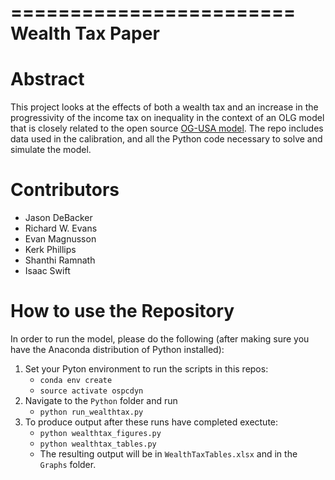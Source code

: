 ========================
Wealth Tax Paper
========================

Abstract
========
This project looks at the effects of both a wealth tax and an increase in the progressivity of the income tax on inequality in the context of an OLG model that is closely related to the open source [OG-USA model](https://github.com/open-source-economics/OG-USA).  The repo includes data used in the calibration, and all the Python code necessary to solve and simulate the model.

Contributors
============
- Jason DeBacker
- Richard W. Evans
- Evan Magnusson
- Kerk Phillips
- Shanthi Ramnath
- Isaac Swift

How to use the Repository
=========================
In order to run the model, please do the following (after making sure you have the Anaconda distribution of Python installed):
1. Set your Pyton environment to run the scripts in this repos:
    * `conda env create`
    * `source activate ospcdyn`
2. Navigate to the `Python` folder and run
    * `python run_wealthtax.py`
3. To produce output after these runs have completed exectute:
    * `python wealthtax_figures.py`
    * `python wealthtax_tables.py`
    * The resulting output will be in `WealthTaxTables.xlsx` and in the `Graphs` folder.

